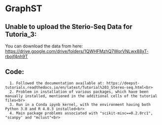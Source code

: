 # GraphST

## Unable to upload the Sterio-Seq Data for Tutoria_3:<br>

You can download the data from here: https://drive.google.com/drive/folders/1QWHFMzhQ7WorVNLwx88xT-rbojf4nh9T

## Code:<br>
      1. Followed the documentation available at: https://deepst-tutorials.readthedocs.io/en/latest/Tutorial%203_Stereo-seq.html<br>
      2. Problem in installation of various packages, which have been manually installed, mentioned in the additional cells of the tutorial files<br>
      3. Run in a Conda ipynb kernel, with the environment having both Python 3.8 and R 4.0.3 installed<br>
      4. Main package problems associated with "scikit-misc==0.2.0rc1", "scanpy' and "mclust"<br>
